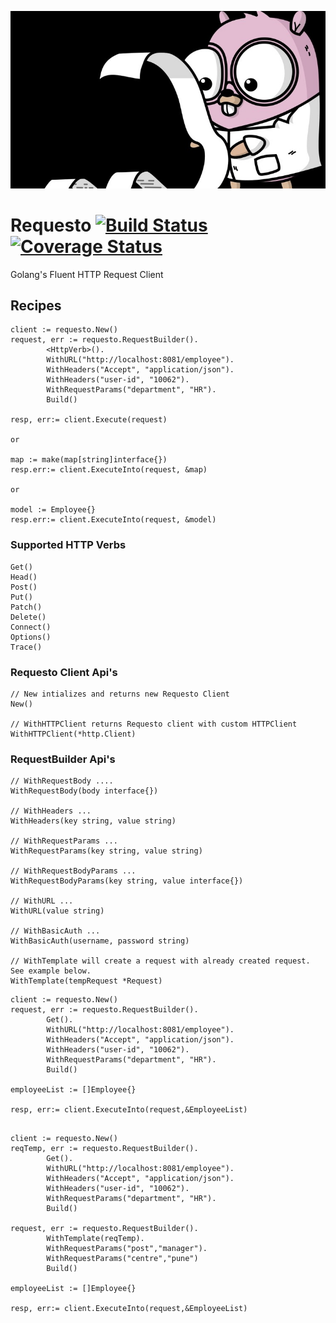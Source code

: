 
![alt text](https://github.com/ShaileshSurya/go-images/blob/master/go_pic.jpg?raw=true)

# Requesto  [![Build Status](https://travis-ci.org/ShaileshSurya/requesto.svg?branch=master)](https://travis-ci.org/ShaileshSurya/requesto) [![Coverage Status](https://coveralls.io/repos/github/ShaileshSurya/requesto/badge.svg?branch=master)](https://coveralls.io/github/ShaileshSurya/requesto?branch=master)


Golang's Fluent HTTP Request Client 



## Recipes

```
client := requesto.New()
request, err := requesto.RequestBuilder().
		<HttpVerb>().
		WithURL("http://localhost:8081/employee").
		WithHeaders("Accept", "application/json").
		WithHeaders("user-id", "10062").
		WithRequestParams("department", "HR").
		Build()

resp, err:= client.Execute(request)

or 

map := make(map[string]interface{})
resp.err:= client.ExecuteInto(request, &map)

or 

model := Employee{}
resp.err:= client.ExecuteInto(request, &model)

```

### Supported HTTP Verbs
```
Get()  
Head()   
Post() 
Put()      
Patch() 
Delete()
Connect()
Options()
Trace()  
```
### Requesto Client Api's
```
// New intializes and returns new Requesto Client
New()

// WithHTTPClient returns Requesto client with custom HTTPClient
WithHTTPClient(*http.Client)
```

### RequestBuilder Api's
```
// WithRequestBody ....
WithRequestBody(body interface{}) 

// WithHeaders ...
WithHeaders(key string, value string)

// WithRequestParams ...
WithRequestParams(key string, value string) 

// WithRequestBodyParams ...
WithRequestBodyParams(key string, value interface{}) 

// WithURL ...
WithURL(value string) 

// WithBasicAuth ...
WithBasicAuth(username, password string)

// WithTemplate will create a request with already created request. See example below. 
WithTemplate(tempRequest *Request) 
```


```
client := requesto.New()
request, err := requesto.RequestBuilder().
		Get().
		WithURL("http://localhost:8081/employee").
		WithHeaders("Accept", "application/json").
		WithHeaders("user-id", "10062").
		WithRequestParams("department", "HR").
		Build()

employeeList := []Employee{}

resp, err:= client.ExecuteInto(request,&EmployeeList)
```


```

client := requesto.New()
reqTemp, err := requesto.RequestBuilder().
		Get().
		WithURL("http://localhost:8081/employee").
		WithHeaders("Accept", "application/json").
		WithHeaders("user-id", "10062").
		WithRequestParams("department", "HR").
		Build()

request, err := requesto.RequestBuilder().
		WithTemplate(reqTemp).
        WithRequestParams("post","manager").
        WithRequestParams("centre","pune")
		Build()

employeeList := []Employee{}

resp, err:= client.ExecuteInto(request,&EmployeeList)
```
